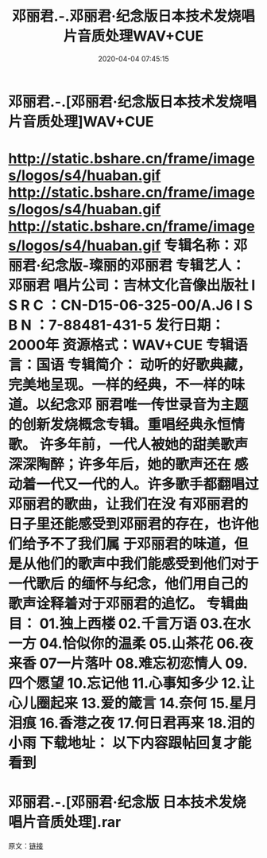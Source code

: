 ﻿---
title: 邓丽君.-.邓丽君·纪念版日本技术发烧唱片音质处理WAV+CUE
date: 2020-04-04 07:45:15
categories: WAV车载音乐、镜像
tags: 华语中文
---
# 邓丽君.-.[邓丽君·纪念版日本技术发烧唱片音质处理]WAV+CUE

http://static.bshare.cn/frame/images/logos/s4/huaban.gif
http://static.bshare.cn/frame/images/logos/s4/huaban.gif
http://static.bshare.cn/frame/images/logos/s4/huaban.gif
专辑名称：邓丽君·纪念版-璨丽的邓丽君
专辑艺人：邓丽君
唱片公司：吉林文化音像出版社
I S R C ：CN-D15-06-325-00/A.J6
I S B N ：7-88481-431-5
发行日期：2000年
资源格式：WAV+CUE
专辑语言：国语
专辑简介：
动听的好歌典藏，完美地呈现。一样的经典，不一样的味道。以纪念邓
丽君唯一传世录音为主题的创新发烧概念专辑。重唱经典永恒情歌。
许多年前，一代人被她的甜美歌声深深陶醉；许多年后，她的歌声还在
感动着一代又一代的人。许多歌手都翻唱过邓丽君的歌曲，让我们在没
有邓丽君的日子里还能感受到邓丽君的存在，也许他们给予不了我们属
于邓丽君的味道，但是从他们的歌声中我们能感受到他们对于一代歌后
的缅怀与纪念，他们用自己的歌声诠释着对于邓丽君的追忆。
专辑曲目：
01.独上西楼
02.千言万语
03.在水一方
04.恰似你的温柔
05.山茶花
06.夜来香
07一片落叶
08.难忘初恋情人
09.四个愿望
10.忘记他
11.心事知多少
12.让心儿圈起来
13.爱的箴言
14.奈何
15.星月泪痕
16.香港之夜
17.何日君再来
18.泪的小雨
下载地址：
以下内容跟帖回复才能看到
==============================
邓丽君.-.[邓丽君·纪念版 日本技术发烧唱片音质处理].rar
==============================
原文：[链接](https://blog.sina.com.cn/s/blog_1647c7e7601030l1g.html)